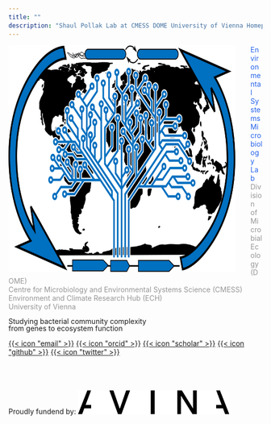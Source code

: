```yaml
---
title: ""
description: "Shaul Pollak Lab at CMESS DOME University of Vienna Homepage"
---
```


<img align="left" src="logo_blue.svg" width="450" height="450" style="padding-right: 30px; margin-top: 0px">
<p> <div class="text-2xl font-bold" style="color: rgb(37, 99, 235);">Environmental Systems Microbiology Lab</div>
    <div class="text-xs font-light" style="color: rgb(150, 150, 150);">
        Division of Microbial Ecology (DOME)<br>
        Centre for Microbiology and Environmental Systems Science (CMESS)<br>
        Environment and Climate Research Hub (ECH)<br>
        University of Vienna
    </div>
</p>
<p class="font-bold" style="line-height: 1">    
    Studying bacterial community complexity<br>
    from genes to ecosystem function
</p>
<div class="flex flex-wrap text-neutral-400 dark:text-neutral-500 text-2xl">
      <a class="px-1 hover:text-primary-700 dark:hover:text-primary-400" target="_blank" rel="me noopener noreferrer" aria-label="email" href="mailto:shaul.pollak.pasternak@univie.ac.at">{{< icon "email" >}}</a>
      <a class="px-1 hover:text-primary-700 dark:hover:text-primary-400" target="_blank" rel="me noopener noreferrer" aria-label="orcid" href="https://orcid.org/0000-0002-8976-5944">{{< icon "orcid" >}}</a>
      <a class="px-1 hover:text-primary-700 dark:hover:text-primary-400" target="_blank" rel="me noopener noreferrer" aria-label="scholar" href="https://scholar.google.com/citations?user=MKUzeToAAAAJ&hl=en&oi=ao">{{< icon "scholar" >}}</a>
      <a class="px-1 hover:text-primary-700 dark:hover:text-primary-400" target="_blank" rel="me noopener noreferrer" aria-label="github" href="https://github.com/shaul-pollak">{{< icon "github" >}}</a>
      <a class="px-1 hover:text-primary-700 dark:hover:text-primary-400" target="_blank" rel="me noopener noreferrer" aria-label="twitter" href="https://twitter.com/ShaulPollak">{{< icon "twitter" >}}</a>
</div> 
<br><br>

<p class="content-end" style="line-height: 1">
    Proudly fundend by:  
    <a href="https://avinastiftung.ch/">
        <img src="avina-logo-black.svg" width="300" alt="AVINA Stiftung" style="margin-top: 20px">
    </a>
</p>
